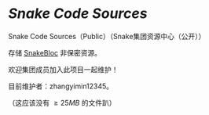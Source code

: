 # _Snake Code Sources_

Snake Code Sources（Public）（Snake集团资源中心（公开））

存储 [SnakeBloc](https://hydro.ac/d/Snake/) 非保密资源。

欢迎集团成员加入此项目一起维护！

目前维护者：zhangyimin12345。

（这应该没有 $\ge 25MB$ 的文件趴）
